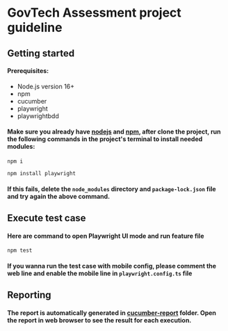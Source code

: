 # GovTech Assessment project guideline

## Getting started

#### Prerequisites:
+ Node.js version 16+
+ npm
+ cucumber
+ playwright
+ playwrightbdd
#### Make sure you already have [nodejs](https://nodejs.org/en/download) and [npm](https://docs.npmjs.com/downloading-and-installing-node-js-and-npm), after clone the project, run the following commands in the project's terminal to install needed modules:

```
npm i
```

```
npm install playwright
```


#### If this fails, delete the `node_modules` directory and `package-lock.json` file and try again the above command.

## Execute test case

#### Here are command to open Playwright UI mode and run feature file
```
npm test
```
#### If you wanna run the test case with mobile config, please comment the web line and enable the mobile line in `playwright.config.ts` file

## Reporting

#### The report is automatically generated in [cucumber-report]() folder. Open the report in web browser to see the result for each execution.
